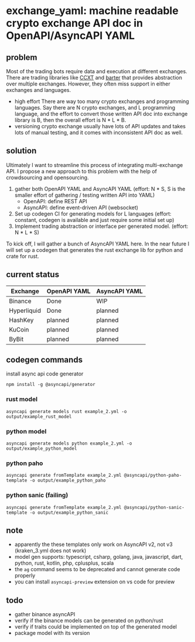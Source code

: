 # exchange_yaml: machine readable crypto exchange API doc in OpenAPI/AsyncAPI YAML

## problem
Most of the trading bots require data and execution at different exchanges. There are trading libraries like [CCXT](https://github.com/ccxt/ccxt) and [barter](https://github.com/barter-rs/barter-rs) that provides abstraction over multiple exchanges. However, they often miss support in either exchanges and languages.
- high effort
There are way too many crypto exchanges and programming languages.  Say there are N crypto exchanges, and L programming language, and the effort to convert those written API doc into exchange library is B, then the overall effort is N * L * B. 
- versioning
crypto exchange usually have lots of API updates and takes lots of manual testing, and it comes with inconsistent API doc as well.


## solution
Ultimately I want to streamline this process of integrating multi-exchange API. I propose a new approach to this problem with the help of crowdsourcing and opensourcing. 
1. gather both OpenAPI YAML and AsyncAPI YAML
(effort: N * S, S is the smaller effort of gathering / testing written API into YAML)
   - OpenAPI: define REST API
   - AsyncAPI: define event-driven API (websocket)
1. Set up codegen CI for generating models for L languages
(effort: constant, codegen is available and just require some initial set up)
1. Implement trading abstraction or interface per generated model.
(effort: N * L * S)


To kick off, I will gather a bunch of AsyncAPI YAML here. In the near future I will set up a codegen that generates the rust exchange lib for python and crate for rust.


## current status
| Exchange    | OpenAPI YAML | AsyncAPI YAML |
| ----------- | ------------ | ------------- |
| Binance     | Done         | WIP           |
| Hyperliquid | Done         | planned       |
| HashKey     | planned      | planned       |
| KuCoin      | planned      | planned       |
| ByBit       | planned      | planned       |



## codegen commands
install async api code generator
```
npm install -g @asyncapi/generator
```
### rust model
```
asyncapi generate models rust example_2.yml -o output/example_rust_model
```
### python model
```
asyncapi generate models python example_2.yml -o output/example_python_model
```
### python paho
```
asyncapi generate fromTemplate example_2.yml @asyncapi/python-paho-template -o output/example_python_paho
```
### python sanic (failing)
```
asyncapi generate fromTemplate example_2.yml @asyncapi/python-sanic-template -o output/example_python_sanic
```

## note
- apparently the these templates only work on AsyncAPI v2, not v3 (kraken_3.yml does not work)
- model gen supports: typescript, csharp, golang, java, javascript, dart, python, rust, kotlin, php, cplusplus, scala
- the `ag` command seems to be deprecated and cannot generate code properly
- you can install `asyncapi-preview` extension on vs code for preview

## todo
- gather binance asyncAPI
- verify if the binance models can be generated on python/rust
- verify if traits could be implemented on top of the generated model
- package model with its version
